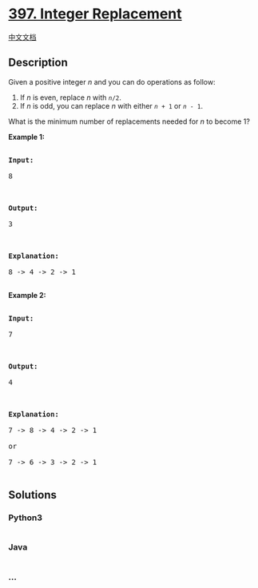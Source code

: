 # [397. Integer Replacement](https://leetcode.com/problems/integer-replacement)

[中文文档](/solution/0300-0399/0397.Integer%20Replacement/README.md)

## Description

<p>

Given a positive integer <i>n</i> and you can do operations as follow:

</p>

<p>

<ol>

<li>If <i>n</i> is even, replace <i>n</i> with <code><i>n</i>/2</code>.</li>

<li>If <i>n</i> is odd, you can replace <i>n</i> with either <code><i>n</i> + 1</code> or <code><i>n</i> - 1</code>.</li>

</ol>

</p>

<p>

What is the minimum number of replacements needed for <i>n</i> to become 1?

</p>

</p>

<p><b>Example 1:</b>

<pre>

<b>Input:</b>

8



<b>Output:</b>

3



<b>Explanation:</b>

8 -> 4 -> 2 -> 1

</pre>

</p>

<p><b>Example 2:</b>

<pre>

<b>Input:</b>

7



<b>Output:</b>

4



<b>Explanation:</b>

7 -> 8 -> 4 -> 2 -> 1

or

7 -> 6 -> 3 -> 2 -> 1

</pre>

</p>

## Solutions

<!-- tabs:start -->

### **Python3**

```python

```

### **Java**

```java

```

### **...**

```

```

<!-- tabs:end -->
